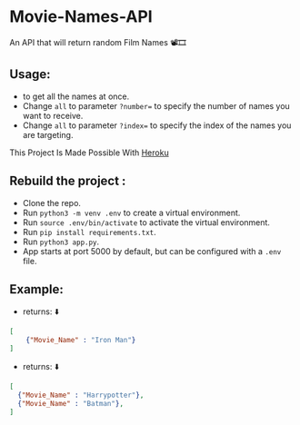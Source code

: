 # Movie-Names-API

An API that will return random Film Names 📽‍️🎞‍️


## Usage:

+  to get all the names at once.
+ Change `all` to parameter `?number=` to specify the number of names you want to receive.
+ Change `all` to parameter `?index=` to specify the index of the names you are targeting.

This Project Is Made Possible With [Heroku](https://dashboard.heroku.com/)

## Rebuild the project :
+ Clone the repo.
+ Run `python3 -m venv .env` to create a virtual environment.
+ Run `source .env/bin/activate` to activate the virtual environment.
+ Run `pip install requirements.txt`.
+ Run `python3 app.py`.
+ App starts at port 5000 by default, but can be configured with a `.env` file. 

## Example:
+  returns: ⬇️
```JSON
[
    {"Movie_Name" : "Iron Man"}
]
```

+  returns: ⬇️
```JSON
[
  {"Movie_Name" : "Harrypotter"},
  {"Movie_Name" : "Batman"},
]
```
